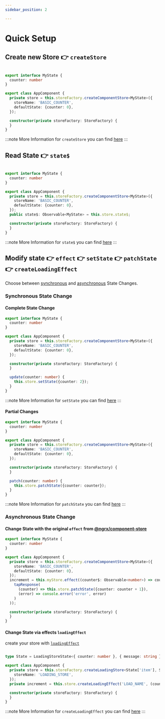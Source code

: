 ```yaml
---
sidebar_position: 2

---
```


# Quick Setup

## Create new Store 👉 `createStore`

```ts title="app.component.ts"

export interface MyState {
  counter: number
}

export class AppComponent {
  private store = this.storeFactory.createComponentStore<MyState>({
    storeName: 'BASIC_COUNTER',
    defaultState: {counter: 0},
  });

  constructor(private storeFactory: StoreFactory) {
  }
}
```

:::note More Information for `createStore` you can find [here](/docs/api/store-factory#createComponentStore)
:::

## Read State 👉 `state$`

```ts title="app.component.ts"

export interface MyState {
  counter: number
}

export class AppComponent {
  private store = this.storeFactory.createComponentStore<MyState>({
    storeName: 'BASIC_COUNTER',
    defaultState: {counter: 0},
  });
  public state$: Observable<MyState> = this.store.state$;

  constructor(private storeFactory: StoreFactory) {
  }
}
```

:::note More Information for `state$` you can find [here](/docs/api/store#state$)
:::

## Modify state 👉 `effect`  👉 `setState` 👉 `patchState` 👉 `createLoadingEffect`

Choose between [synchronous](#synchronous-state-change) and [asynchronous](#asynchronous-state-change) State Changes.

### Synchronous State Change

#### Complete State Change

```ts title="app.component.ts"
export interface MyState {
  counter: number
}

export class AppComponent {
  private store = this.storeFactory.createComponentStore<MyState>({
    storeName: 'BASIC_COUNTER',
    defaultState: {counter: 0},
  });

  constructor(private storeFactory: StoreFactory) {
  }

  update(counter: number) {
    this.store.setState({counter: 2});
  }
}
```

:::note More Information for `setState` you can find [here](/docs/api/store#setstate)
:::

#### Partial Changes

```ts title="app.component.ts"
export interface MyState {
  counter: number
}

export class AppComponent {
  private store = this.storeFactory.createComponentStore<MyState>({
    storeName: 'BASIC_COUNTER',
    defaultState: {counter: 0},
  });

  constructor(private storeFactory: StoreFactory) {
  }

  patch(counter: number) {
    this.store.patchState({counter: counter});
  }
}
```

:::note More Information for `patchState` you can find [here](/docs/api/store#patchState)
:::

### Asynchronous State Change

#### Change State with the original `effect` from [@ngrx/component-store](https://ngrx.io/guide/component-store/effect)

```ts title="app.component.ts"
export interface MyState {
  counter: number
}

export class AppComponent {
  private store = this.storeFactory.createComponentStore<MyState>({
    storeName: 'BASIC_COUNTER',
    defaultState: {counter: 0},
  });
  increment = this.myStore.effect((counter$: Observable<number>) => counter$.pipe(
    tapResponse(
      (counter) => this.store.patchState({counter: counter + 1}),
      (error) => console.error('error', error)
    )
  ));

  constructor(private storeFactory: StoreFactory) {
  }
}
```

#### Change State via effects `loadingEffect`

create your store with [`loadingEffect`](/docs/api/loading-store#loadingEffect)

```ts title="app.component.ts"

type State = LoadingStoreState<{ counter: number }, { message: string }>;

export class AppComponent {
  private store = this.storeFactory.createLoadingStore<State['item'], State['error']>({
    storeName: 'LOADING_STORE',
  });
  private increment = this.store.createLoadingEffect('LOAD_NAME', (counter: number) => of(counter + 1));

  constructor(private storeFactory: StoreFactory) {
  }
}
```

:::note More Information for `createLoadingEffect` you can find [here](/docs/api/loading-store#loadingEffect)
:::
